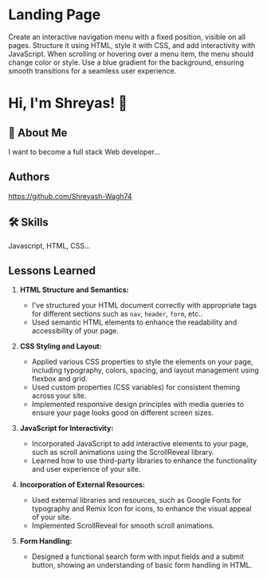 
# Landing Page

Create an interactive navigation menu with a fixed position, visible on all pages. Structure it using HTML, style it with CSS, and add interactivity with JavaScript. When scrolling or hovering over a menu item, the menu should change color or style. Use a blue gradient for the background, ensuring smooth transitions for a seamless user experience.


# Hi, I'm Shreyas! 👋


## 🚀 About Me
I want to become a full stack Web developer...


## Authors

https://github.com/Shreyash-Wagh74


## 🛠 Skills
Javascript, HTML, CSS...


## Lessons Learned

1. **HTML Structure and Semantics:**
   - I've structured your HTML document correctly with appropriate tags for different sections such as `nav`, `header`, `form`, etc..
   - Used semantic HTML elements to enhance the readability and accessibility of your page.

2. **CSS Styling and Layout:**
   - Applied various CSS properties to style the elements on your page, including typography, colors, spacing, and layout management using flexbox and grid.
   - Used custom properties (CSS variables) for consistent theming across your site.
   - Implemented responsive design principles with media queries to ensure your page looks good on different screen sizes.

3. **JavaScript for Interactivity:**
   - Incorporated JavaScript to add interactive elements to your page, such as scroll animations using the ScrollReveal library.
   - Learned how to use third-party libraries to enhance the functionality and user experience of your site.

4. **Incorporation of External Resources:**
   - Used external libraries and resources, such as Google Fonts for typography and Remix Icon for icons, to enhance the visual appeal of your site.
   - Implemented ScrollReveal for smooth scroll animations.

5. **Form Handling:**
   - Designed a functional search form with input fields and a submit button, showing an understanding of basic form handling in HTML.
